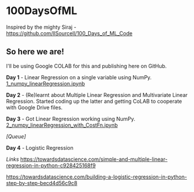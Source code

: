# 100DaysOfML

Inspired by the mighty Siraj - https://github.com/llSourcell/100_Days_of_ML_Code


## So here we are!

I'll be using Google COLAB for this and publishing here on GitHub.

**Day 1** - Linear Regression on a single variable using NumPy. [1_numpy_linearRegression.ipynb](1_numpy_linearRegression.ipynb)

**Day 2** - (Re)learnt about Multiple Linear Regression and Multivariate Linear Regression. 
            Started coding up the latter and getting CoLAB to cooperate with Google Drive files.           
            
**Day 3** - Got Linear Regression working using NumPy. [2_numpy_linearRegression_with_CostFn.ipynb](2_numpy_linearRegression_with_CostFn.ipynb)

*[Queue]*

**Day 4** - Logistic Regression 


_Links_
https://towardsdatascience.com/simple-and-multiple-linear-regression-in-python-c928425168f9

https://towardsdatascience.com/building-a-logistic-regression-in-python-step-by-step-becd4d56c9c8
